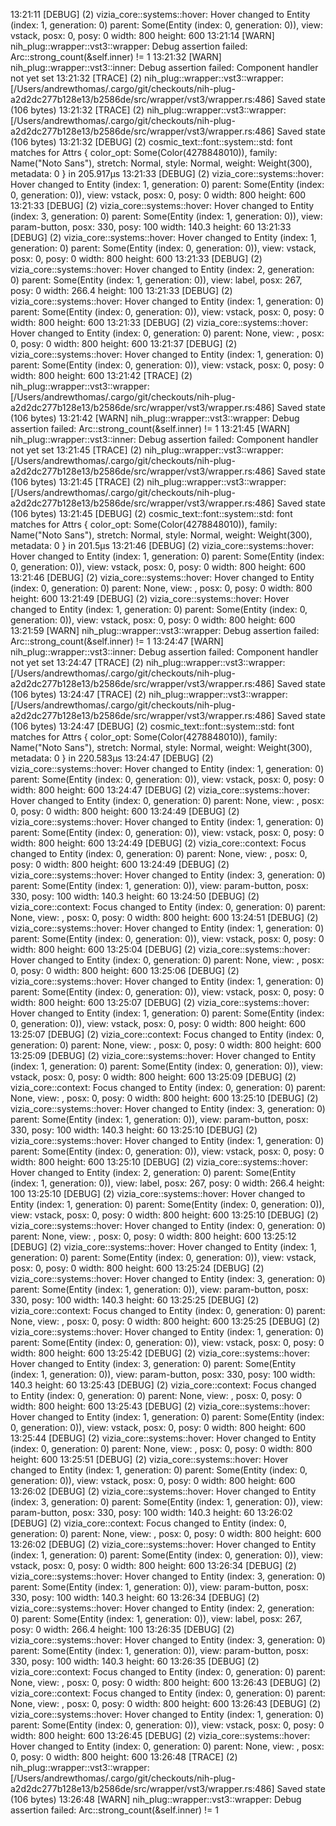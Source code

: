 
13:21:11 [DEBUG] (2) vizia_core::systems::hover: Hover changed to Entity (index: 1, generation: 0) parent: Some(Entity (index: 0, generation: 0)), view: vstack, posx: 0, posy: 0 width: 800 height: 600
13:21:14 [WARN] nih_plug::wrapper::vst3::wrapper: Debug assertion failed: Arc::strong_count(&self.inner) != 1
13:21:32 [WARN] nih_plug::wrapper::vst3::inner: Debug assertion failed: Component handler not yet set
13:21:32 [TRACE] (2) nih_plug::wrapper::vst3::wrapper: [/Users/andrewthomas/.cargo/git/checkouts/nih-plug-a2d2dc277b128e13/b2586de/src/wrapper/vst3/wrapper.rs:486] Saved state (106 bytes)
13:21:32 [TRACE] (2) nih_plug::wrapper::vst3::wrapper: [/Users/andrewthomas/.cargo/git/checkouts/nih-plug-a2d2dc277b128e13/b2586de/src/wrapper/vst3/wrapper.rs:486] Saved state (106 bytes)
13:21:32 [DEBUG] (2) cosmic_text::font::system::std: font matches for Attrs { color_opt: Some(Color(4278848010)), family: Name("Noto Sans"), stretch: Normal, style: Normal, weight: Weight(300), metadata: 0 } in 205.917µs
13:21:33 [DEBUG] (2) vizia_core::systems::hover: Hover changed to Entity (index: 1, generation: 0) parent: Some(Entity (index: 0, generation: 0)), view: vstack, posx: 0, posy: 0 width: 800 height: 600
13:21:33 [DEBUG] (2) vizia_core::systems::hover: Hover changed to Entity (index: 3, generation: 0) parent: Some(Entity (index: 1, generation: 0)), view: param-button, posx: 330, posy: 100 width: 140.3 height: 60
13:21:33 [DEBUG] (2) vizia_core::systems::hover: Hover changed to Entity (index: 1, generation: 0) parent: Some(Entity (index: 0, generation: 0)), view: vstack, posx: 0, posy: 0 width: 800 height: 600
13:21:33 [DEBUG] (2) vizia_core::systems::hover: Hover changed to Entity (index: 2, generation: 0) parent: Some(Entity (index: 1, generation: 0)), view: label, posx: 267, posy: 0 width: 266.4 height: 100
13:21:33 [DEBUG] (2) vizia_core::systems::hover: Hover changed to Entity (index: 1, generation: 0) parent: Some(Entity (index: 0, generation: 0)), view: vstack, posx: 0, posy: 0 width: 800 height: 600
13:21:33 [DEBUG] (2) vizia_core::systems::hover: Hover changed to Entity (index: 0, generation: 0) parent: None, view: <None>, posx: 0, posy: 0 width: 800 height: 600
13:21:37 [DEBUG] (2) vizia_core::systems::hover: Hover changed to Entity (index: 1, generation: 0) parent: Some(Entity (index: 0, generation: 0)), view: vstack, posx: 0, posy: 0 width: 800 height: 600
13:21:42 [TRACE] (2) nih_plug::wrapper::vst3::wrapper: [/Users/andrewthomas/.cargo/git/checkouts/nih-plug-a2d2dc277b128e13/b2586de/src/wrapper/vst3/wrapper.rs:486] Saved state (106 bytes)
13:21:42 [WARN] nih_plug::wrapper::vst3::wrapper: Debug assertion failed: Arc::strong_count(&self.inner) != 1
13:21:45 [WARN] nih_plug::wrapper::vst3::inner: Debug assertion failed: Component handler not yet set
13:21:45 [TRACE] (2) nih_plug::wrapper::vst3::wrapper: [/Users/andrewthomas/.cargo/git/checkouts/nih-plug-a2d2dc277b128e13/b2586de/src/wrapper/vst3/wrapper.rs:486] Saved state (106 bytes)
13:21:45 [TRACE] (2) nih_plug::wrapper::vst3::wrapper: [/Users/andrewthomas/.cargo/git/checkouts/nih-plug-a2d2dc277b128e13/b2586de/src/wrapper/vst3/wrapper.rs:486] Saved state (106 bytes)
13:21:45 [DEBUG] (2) cosmic_text::font::system::std: font matches for Attrs { color_opt: Some(Color(4278848010)), family: Name("Noto Sans"), stretch: Normal, style: Normal, weight: Weight(300), metadata: 0 } in 201.5µs
13:21:46 [DEBUG] (2) vizia_core::systems::hover: Hover changed to Entity (index: 1, generation: 0) parent: Some(Entity (index: 0, generation: 0)), view: vstack, posx: 0, posy: 0 width: 800 height: 600
13:21:46 [DEBUG] (2) vizia_core::systems::hover: Hover changed to Entity (index: 0, generation: 0) parent: None, view: <None>, posx: 0, posy: 0 width: 800 height: 600
13:21:49 [DEBUG] (2) vizia_core::systems::hover: Hover changed to Entity (index: 1, generation: 0) parent: Some(Entity (index: 0, generation: 0)), view: vstack, posx: 0, posy: 0 width: 800 height: 600
13:21:59 [WARN] nih_plug::wrapper::vst3::wrapper: Debug assertion failed: Arc::strong_count(&self.inner) != 1
13:24:47 [WARN] nih_plug::wrapper::vst3::inner: Debug assertion failed: Component handler not yet set
13:24:47 [TRACE] (2) nih_plug::wrapper::vst3::wrapper: [/Users/andrewthomas/.cargo/git/checkouts/nih-plug-a2d2dc277b128e13/b2586de/src/wrapper/vst3/wrapper.rs:486] Saved state (106 bytes)
13:24:47 [TRACE] (2) nih_plug::wrapper::vst3::wrapper: [/Users/andrewthomas/.cargo/git/checkouts/nih-plug-a2d2dc277b128e13/b2586de/src/wrapper/vst3/wrapper.rs:486] Saved state (106 bytes)
13:24:47 [DEBUG] (2) cosmic_text::font::system::std: font matches for Attrs { color_opt: Some(Color(4278848010)), family: Name("Noto Sans"), stretch: Normal, style: Normal, weight: Weight(300), metadata: 0 } in 220.583µs
13:24:47 [DEBUG] (2) vizia_core::systems::hover: Hover changed to Entity (index: 1, generation: 0) parent: Some(Entity (index: 0, generation: 0)), view: vstack, posx: 0, posy: 0 width: 800 height: 600
13:24:47 [DEBUG] (2) vizia_core::systems::hover: Hover changed to Entity (index: 0, generation: 0) parent: None, view: <None>, posx: 0, posy: 0 width: 800 height: 600
13:24:49 [DEBUG] (2) vizia_core::systems::hover: Hover changed to Entity (index: 1, generation: 0) parent: Some(Entity (index: 0, generation: 0)), view: vstack, posx: 0, posy: 0 width: 800 height: 600
13:24:49 [DEBUG] (2) vizia_core::context: Focus changed to Entity (index: 0, generation: 0) parent: None, view: <None>, posx: 0, posy: 0 width: 800 height: 600
13:24:49 [DEBUG] (2) vizia_core::systems::hover: Hover changed to Entity (index: 3, generation: 0) parent: Some(Entity (index: 1, generation: 0)), view: param-button, posx: 330, posy: 100 width: 140.3 height: 60
13:24:50 [DEBUG] (2) vizia_core::context: Focus changed to Entity (index: 0, generation: 0) parent: None, view: <None>, posx: 0, posy: 0 width: 800 height: 600
13:24:51 [DEBUG] (2) vizia_core::systems::hover: Hover changed to Entity (index: 1, generation: 0) parent: Some(Entity (index: 0, generation: 0)), view: vstack, posx: 0, posy: 0 width: 800 height: 600
13:25:04 [DEBUG] (2) vizia_core::systems::hover: Hover changed to Entity (index: 0, generation: 0) parent: None, view: <None>, posx: 0, posy: 0 width: 800 height: 600
13:25:06 [DEBUG] (2) vizia_core::systems::hover: Hover changed to Entity (index: 1, generation: 0) parent: Some(Entity (index: 0, generation: 0)), view: vstack, posx: 0, posy: 0 width: 800 height: 600
13:25:07 [DEBUG] (2) vizia_core::systems::hover: Hover changed to Entity (index: 1, generation: 0) parent: Some(Entity (index: 0, generation: 0)), view: vstack, posx: 0, posy: 0 width: 800 height: 600
13:25:07 [DEBUG] (2) vizia_core::context: Focus changed to Entity (index: 0, generation: 0) parent: None, view: <None>, posx: 0, posy: 0 width: 800 height: 600
13:25:09 [DEBUG] (2) vizia_core::systems::hover: Hover changed to Entity (index: 1, generation: 0) parent: Some(Entity (index: 0, generation: 0)), view: vstack, posx: 0, posy: 0 width: 800 height: 600
13:25:09 [DEBUG] (2) vizia_core::context: Focus changed to Entity (index: 0, generation: 0) parent: None, view: <None>, posx: 0, posy: 0 width: 800 height: 600
13:25:10 [DEBUG] (2) vizia_core::systems::hover: Hover changed to Entity (index: 3, generation: 0) parent: Some(Entity (index: 1, generation: 0)), view: param-button, posx: 330, posy: 100 width: 140.3 height: 60
13:25:10 [DEBUG] (2) vizia_core::systems::hover: Hover changed to Entity (index: 1, generation: 0) parent: Some(Entity (index: 0, generation: 0)), view: vstack, posx: 0, posy: 0 width: 800 height: 600
13:25:10 [DEBUG] (2) vizia_core::systems::hover: Hover changed to Entity (index: 2, generation: 0) parent: Some(Entity (index: 1, generation: 0)), view: label, posx: 267, posy: 0 width: 266.4 height: 100
13:25:10 [DEBUG] (2) vizia_core::systems::hover: Hover changed to Entity (index: 1, generation: 0) parent: Some(Entity (index: 0, generation: 0)), view: vstack, posx: 0, posy: 0 width: 800 height: 600
13:25:10 [DEBUG] (2) vizia_core::systems::hover: Hover changed to Entity (index: 0, generation: 0) parent: None, view: <None>, posx: 0, posy: 0 width: 800 height: 600
13:25:12 [DEBUG] (2) vizia_core::systems::hover: Hover changed to Entity (index: 1, generation: 0) parent: Some(Entity (index: 0, generation: 0)), view: vstack, posx: 0, posy: 0 width: 800 height: 600
13:25:24 [DEBUG] (2) vizia_core::systems::hover: Hover changed to Entity (index: 3, generation: 0) parent: Some(Entity (index: 1, generation: 0)), view: param-button, posx: 330, posy: 100 width: 140.3 height: 60
13:25:25 [DEBUG] (2) vizia_core::context: Focus changed to Entity (index: 0, generation: 0) parent: None, view: <None>, posx: 0, posy: 0 width: 800 height: 600
13:25:25 [DEBUG] (2) vizia_core::systems::hover: Hover changed to Entity (index: 1, generation: 0) parent: Some(Entity (index: 0, generation: 0)), view: vstack, posx: 0, posy: 0 width: 800 height: 600
13:25:42 [DEBUG] (2) vizia_core::systems::hover: Hover changed to Entity (index: 3, generation: 0) parent: Some(Entity (index: 1, generation: 0)), view: param-button, posx: 330, posy: 100 width: 140.3 height: 60
13:25:43 [DEBUG] (2) vizia_core::context: Focus changed to Entity (index: 0, generation: 0) parent: None, view: <None>, posx: 0, posy: 0 width: 800 height: 600
13:25:43 [DEBUG] (2) vizia_core::systems::hover: Hover changed to Entity (index: 1, generation: 0) parent: Some(Entity (index: 0, generation: 0)), view: vstack, posx: 0, posy: 0 width: 800 height: 600
13:25:44 [DEBUG] (2) vizia_core::systems::hover: Hover changed to Entity (index: 0, generation: 0) parent: None, view: <None>, posx: 0, posy: 0 width: 800 height: 600
13:25:51 [DEBUG] (2) vizia_core::systems::hover: Hover changed to Entity (index: 1, generation: 0) parent: Some(Entity (index: 0, generation: 0)), view: vstack, posx: 0, posy: 0 width: 800 height: 600
13:26:02 [DEBUG] (2) vizia_core::systems::hover: Hover changed to Entity (index: 3, generation: 0) parent: Some(Entity (index: 1, generation: 0)), view: param-button, posx: 330, posy: 100 width: 140.3 height: 60
13:26:02 [DEBUG] (2) vizia_core::context: Focus changed to Entity (index: 0, generation: 0) parent: None, view: <None>, posx: 0, posy: 0 width: 800 height: 600
13:26:02 [DEBUG] (2) vizia_core::systems::hover: Hover changed to Entity (index: 1, generation: 0) parent: Some(Entity (index: 0, generation: 0)), view: vstack, posx: 0, posy: 0 width: 800 height: 600
13:26:34 [DEBUG] (2) vizia_core::systems::hover: Hover changed to Entity (index: 3, generation: 0) parent: Some(Entity (index: 1, generation: 0)), view: param-button, posx: 330, posy: 100 width: 140.3 height: 60
13:26:34 [DEBUG] (2) vizia_core::systems::hover: Hover changed to Entity (index: 2, generation: 0) parent: Some(Entity (index: 1, generation: 0)), view: label, posx: 267, posy: 0 width: 266.4 height: 100
13:26:35 [DEBUG] (2) vizia_core::systems::hover: Hover changed to Entity (index: 3, generation: 0) parent: Some(Entity (index: 1, generation: 0)), view: param-button, posx: 330, posy: 100 width: 140.3 height: 60
13:26:35 [DEBUG] (2) vizia_core::context: Focus changed to Entity (index: 0, generation: 0) parent: None, view: <None>, posx: 0, posy: 0 width: 800 height: 600
13:26:43 [DEBUG] (2) vizia_core::context: Focus changed to Entity (index: 0, generation: 0) parent: None, view: <None>, posx: 0, posy: 0 width: 800 height: 600
13:26:43 [DEBUG] (2) vizia_core::systems::hover: Hover changed to Entity (index: 1, generation: 0) parent: Some(Entity (index: 0, generation: 0)), view: vstack, posx: 0, posy: 0 width: 800 height: 600
13:26:45 [DEBUG] (2) vizia_core::systems::hover: Hover changed to Entity (index: 0, generation: 0) parent: None, view: <None>, posx: 0, posy: 0 width: 800 height: 600
13:26:48 [TRACE] (2) nih_plug::wrapper::vst3::wrapper: [/Users/andrewthomas/.cargo/git/checkouts/nih-plug-a2d2dc277b128e13/b2586de/src/wrapper/vst3/wrapper.rs:486] Saved state (106 bytes)
13:26:48 [WARN] nih_plug::wrapper::vst3::wrapper: Debug assertion failed: Arc::strong_count(&self.inner) != 1
